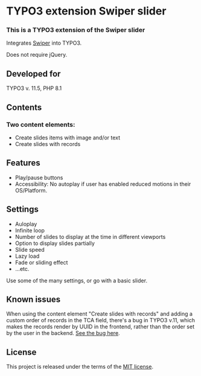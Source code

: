 # TYPO3 extension Swiper slider

### This is a TYPO3 extension of the Swiper slider
Integrates [Swiper](https://swiperjs.com/  "Swiper") into TYPO3.

Does not require jQuery.

## Developed for
TYPO3 v. 11.5, PHP 8.1

## Contents
### Two content elements:
* Create slides items with image and/or text
* Create slides with records

## Features
* Play/pause buttons
* Accessibility: No autoplay if user has enabled reduced motions in their OS/Platform.

## Settings
* Auloplay
* Infinite loop
* Number of slides to display at the time in different viewports
* Option to display slides partially
* Slide speed
* Lazy load
* Fade or sliding effect
* ...etc.

Use some of the many settings, or go with a basic slider.

## Known issues
When using the content element "Create slides with records" and adding a custom order of records in the TCA field, there's a bug in TYPO3 v.11, which makes the records render by UUID in the frontend, rather than the order set by the user in the backend. [See the bug here](https://forge.typo3.org/issues/93760  "TYPO3 forge").

## License
This project is released under the terms of the [MIT license](https://en.wikipedia.org/wiki/MIT_License  "MIT license").